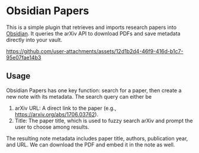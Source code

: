 # Obsidian Papers

This is a simple plugin that retrieves and imports research papers into [Obsidian](https://obsidian.md). It queries the arXiv API to download PDFs and save metadata directly into your vault.

https://github.com/user-attachments/assets/12d1b2d4-46f9-416d-b1c7-95e07fae14b3

## Usage

Obsidian Papers has one key function: search for a paper, then create a new note with its metadata. The search query can either be
1. arXiv URL: A direct link to the paper (e.g., https://arxiv.org/abs/1706.03762).
2. Title: The paper title, which is used to fuzzy search arXiv and prompt the user to choose among results.

The resulting note metadata includes paper title, authors, publication year, and URL. We can download the PDF and embed it in the note as well.
